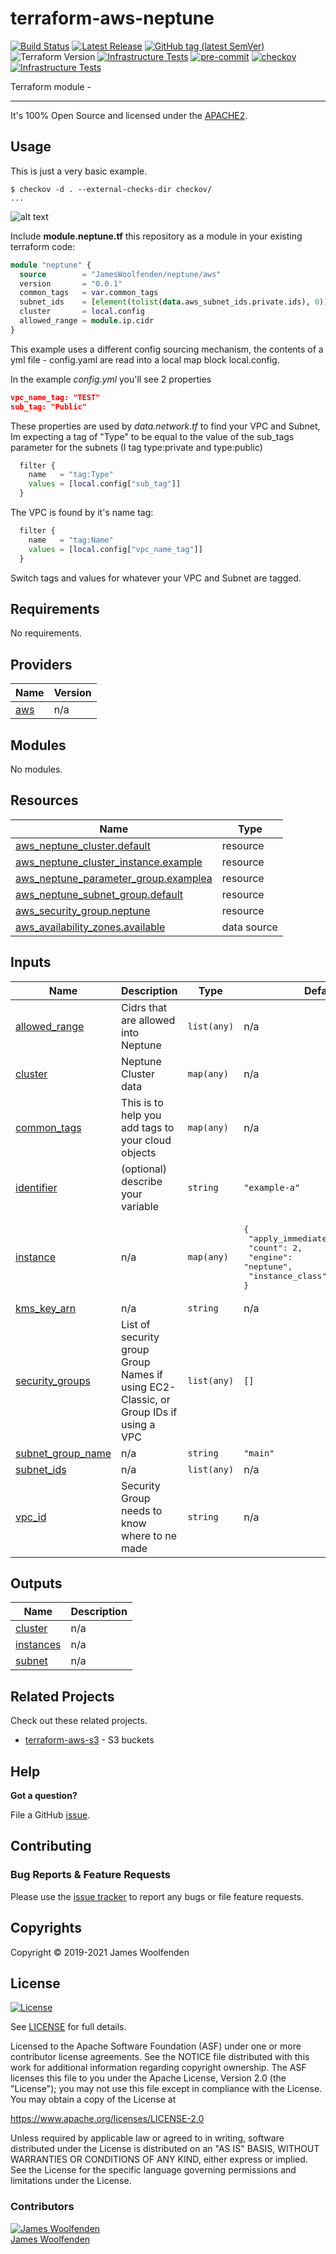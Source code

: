 # terraform-aws-neptune

[![Build Status](https://github.com/JamesWoolfenden/terraform-aws-neptune/workflows/Verify%20and%20Bump/badge.svg?branch=master)](https://github.com/JamesWoolfenden/terraform-aws-neptune)
[![Latest Release](https://img.shields.io/github/release/JamesWoolfenden/terraform-aws-neptune.svg)](https://github.com/JamesWoolfenden/terraform-aws-neptune/releases/latest)
[![GitHub tag (latest SemVer)](https://img.shields.io/github/tag/JamesWoolfenden/terraform-aws-neptune.svg?label=latest)](https://github.com/JamesWoolfenden/terraform-aws-neptune/releases/latest)
![Terraform Version](https://img.shields.io/badge/tf-%3E%3D0.14.0-blue.svg)
[![Infrastructure Tests](https://www.bridgecrew.cloud/badges/github/JamesWoolfenden/terraform-aws-neptune/cis_aws)](https://www.bridgecrew.cloud/link/badge?vcs=github&fullRepo=JamesWoolfenden%2Fterraform-aws-neptune&benchmark=CIS+AWS+V1.2)
[![pre-commit](https://img.shields.io/badge/pre--commit-enabled-brightgreen?logo=pre-commit&logoColor=white)](https://github.com/pre-commit/pre-commit)
[![checkov](https://img.shields.io/badge/checkov-verified-brightgreen)](https://www.checkov.io/)
[![Infrastructure Tests](https://www.bridgecrew.cloud/badges/github/jameswoolfenden/terraform-aws-neptune/general)](https://www.bridgecrew.cloud/link/badge?vcs=github&fullRepo=JamesWoolfenden%2Fterraform-aws-neptune&benchmark=INFRASTRUCTURE+SECURITY)

Terraform module -

---

It's 100% Open Source and licensed under the [APACHE2](LICENSE).

## Usage

This is just a very basic example.

```cli
$ checkov -d . --external-checks-dir checkov/
...
```

![alt text](./diagram/neptune.png)

Include **module.neptune.tf** this repository as a module in your existing terraform code:

```terraform
module "neptune" {
  source        = "JamesWoolfenden/neptune/aws"
  version       = "0.0.1"
  common_tags   = var.common_tags
  subnet_ids    = [element(tolist(data.aws_subnet_ids.private.ids), 0)]
  cluster       = local.config
  allowed_range = module.ip.cidr
}
```

This example uses a different config sourcing mechanism, the contents of a yml file - config.yaml are read into a local map block local.config.

In the example *config.yml* you'll see 2 properties

```json
vpc_name_tag: "TEST"
sub_tag: "Public"
```

These properties are used by *data.network.tf* to find your VPC and Subnet,
Im expecting a tag of "Type" to be equal to the value of the sub_tags parameter for the subnets (I tag type:private and type:public)

```terraform
  filter {
    name   = "tag:Type"
    values = [local.config["sub_tag"]]
  }
```

The VPC is found by it's name tag:

```terraform
  filter {
    name   = "tag:Name"
    values = [local.config["vpc_name_tag"]]
  }
```

Switch tags and values for whatever your VPC and Subnet are tagged.

<!-- BEGINNING OF PRE-COMMIT-TERRAFORM DOCS HOOK -->
## Requirements

No requirements.

## Providers

| Name | Version |
|------|---------|
| <a name="provider_aws"></a> [aws](#provider\_aws) | n/a |

## Modules

No modules.

## Resources

| Name | Type |
|------|------|
| [aws_neptune_cluster.default](https://registry.terraform.io/providers/hashicorp/aws/latest/docs/resources/neptune_cluster) | resource |
| [aws_neptune_cluster_instance.example](https://registry.terraform.io/providers/hashicorp/aws/latest/docs/resources/neptune_cluster_instance) | resource |
| [aws_neptune_parameter_group.examplea](https://registry.terraform.io/providers/hashicorp/aws/latest/docs/resources/neptune_parameter_group) | resource |
| [aws_neptune_subnet_group.default](https://registry.terraform.io/providers/hashicorp/aws/latest/docs/resources/neptune_subnet_group) | resource |
| [aws_security_group.neptune](https://registry.terraform.io/providers/hashicorp/aws/latest/docs/resources/security_group) | resource |
| [aws_availability_zones.available](https://registry.terraform.io/providers/hashicorp/aws/latest/docs/data-sources/availability_zones) | data source |

## Inputs

| Name | Description | Type | Default | Required |
|------|-------------|------|---------|:--------:|
| <a name="input_allowed_range"></a> [allowed\_range](#input\_allowed\_range) | Cidrs that are allowed into Neptune | `list(any)` | n/a | yes |
| <a name="input_cluster"></a> [cluster](#input\_cluster) | Neptune Cluster data | `map(any)` | n/a | yes |
| <a name="input_common_tags"></a> [common\_tags](#input\_common\_tags) | This is to help you add tags to your cloud objects | `map(any)` | n/a | yes |
| <a name="input_identifier"></a> [identifier](#input\_identifier) | (optional) describe your variable | `string` | `"example-a"` | no |
| <a name="input_instance"></a> [instance](#input\_instance) | n/a | `map(any)` | <pre>{<br>  "apply_immediately": true,<br>  "count": 2,<br>  "engine": "neptune",<br>  "instance_class": "db.r4.large"<br>}</pre> | no |
| <a name="input_kms_key_arn"></a> [kms\_key\_arn](#input\_kms\_key\_arn) | n/a | `string` | n/a | yes |
| <a name="input_security_groups"></a> [security\_groups](#input\_security\_groups) | List of security group Group Names if using EC2-Classic, or Group IDs if using a VPC | `list(any)` | `[]` | no |
| <a name="input_subnet_group_name"></a> [subnet\_group\_name](#input\_subnet\_group\_name) | n/a | `string` | `"main"` | no |
| <a name="input_subnet_ids"></a> [subnet\_ids](#input\_subnet\_ids) | n/a | `list(any)` | n/a | yes |
| <a name="input_vpc_id"></a> [vpc\_id](#input\_vpc\_id) | Security Group needs to know where to ne made | `string` | n/a | yes |

## Outputs

| Name | Description |
|------|-------------|
| <a name="output_cluster"></a> [cluster](#output\_cluster) | n/a |
| <a name="output_instances"></a> [instances](#output\_instances) | n/a |
| <a name="output_subnet"></a> [subnet](#output\_subnet) | n/a |
<!-- END OF PRE-COMMIT-TERRAFORM DOCS HOOK -->

## Related Projects

Check out these related projects.

- [terraform-aws-s3](https://github.com/jameswoolfenden/terraform-aws-s3) - S3 buckets

## Help

**Got a question?**

File a GitHub [issue](https://github.com/JamesWoolfenden/terraform-aws-neptune/issues).

## Contributing

### Bug Reports & Feature Requests

Please use the [issue tracker](https://github.com/JamesWoolfenden/terraform-aws-neptune/issues) to report any bugs or file feature requests.

## Copyrights

Copyright © 2019-2021 James Woolfenden

## License

[![License](https://img.shields.io/badge/License-Apache%202.0-blue.svg)](https://opensource.org/licenses/Apache-2.0)

See [LICENSE](LICENSE) for full details.

Licensed to the Apache Software Foundation (ASF) under one
or more contributor license agreements. See the NOTICE file
distributed with this work for additional information
regarding copyright ownership. The ASF licenses this file
to you under the Apache License, Version 2.0 (the
"License"); you may not use this file except in compliance
with the License. You may obtain a copy of the License at

<https://www.apache.org/licenses/LICENSE-2.0>

Unless required by applicable law or agreed to in writing,
software distributed under the License is distributed on an
"AS IS" BASIS, WITHOUT WARRANTIES OR CONDITIONS OF ANY
KIND, either express or implied. See the License for the
specific language governing permissions and limitations
under the License.

### Contributors

[![James Woolfenden][jameswoolfenden_avatar]][jameswoolfenden_homepage]<br/>[James Woolfenden][jameswoolfenden_homepage]

[jameswoolfenden_homepage]: https://github.com/jameswoolfenden
[jameswoolfenden_avatar]: https://github.com/jameswoolfenden.png?size=150
[github]: https://github.com/jameswoolfenden
[linkedin]: https://www.linkedin.com/in/jameswoolfenden/
[twitter]: https://twitter.com/JimWoolfenden
[share_twitter]: https://twitter.com/intent/tweet/?text=terraform-aws-neptune&url=https://github.com/JamesWoolfenden/terraform-aws-neptune
[share_linkedin]: https://www.linkedin.com/shareArticle?mini=true&title=terraform-aws-neptune&url=https://github.com/JamesWoolfenden/terraform-aws-neptune
[share_reddit]: https://reddit.com/submit/?url=https://github.com/JamesWoolfenden/terraform-aws-neptune
[share_facebook]: https://facebook.com/sharer/sharer.php?u=https://github.com/JamesWoolfenden/terraform-aws-neptune
[share_email]: mailto:?subject=terraform-aws-neptune&body=https://github.com/JamesWoolfenden/terraform-aws-neptune
